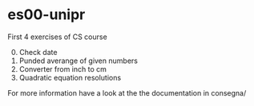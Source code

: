 # es00-unipr
First 4 exercises of CS course

0) Check date
1) Punded averange of given numbers
2) Converter from inch to cm
3) Quadratic equation resolutions

For more information have a look at the the documentation in consegna/

